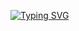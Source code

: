 [![Typing SVG](https://readme-typing-svg.demolab.com?font=Fira+Code&pause=1000&center=true&vCenter=true&width=435&lines=Hi+%F0%9F%91%8B%2C+I'm+JoCode;A+young+Christian+and+passionate;Developper+%F0%9F%98%8E)](https://git.io/typing-svg)
